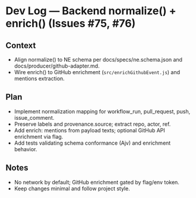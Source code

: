 # Dev Log — Backend normalize() + enrich() (Issues #75, #76)

## Context

- Align normalize() to NE schema per docs/specs/ne.schema.json and docs/producer/github-adapter.md.
- Wire enrich() to GitHub enrichment (`src/enrichGithubEvent.js`) and mentions extraction.

## Plan

- Implement normalization mapping for workflow_run, pull_request, push, issue_comment.
- Preserve labels and provenance.source; extract repo, actor, ref.
- Add enrich: mentions from payload texts; optional GitHub API enrichment via flag.
- Add tests validating schema conformance (Ajv) and enrichment behavior.

## Notes

- No network by default; GitHub enrichment gated by flag/env token.
- Keep changes minimal and follow project style.
